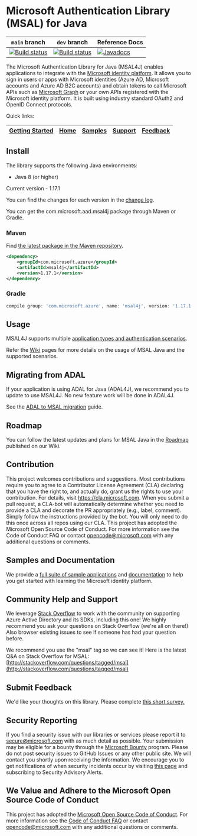 # Microsoft Authentication Library (MSAL) for Java

`main` branch    | `dev` branch    | Reference Docs
--------------------|-----------------|---------------
[![Build status](https://identitydivision.visualstudio.com/IDDP/_apis/build/status/CI/Java/MSAL%20Java%20CI%20Build?branchName=main)](https://identitydivision.visualstudio.com/IDDP/_build/latest?definitionId=762) | [![Build status](https://identitydivision.visualstudio.com/IDDP/_apis/build/status/CI/Java/MSAL%20Java%20CI%20Build?branchName=dev)](https://identitydivision.visualstudio.com/IDDP/_build/latest?definitionId=762)| [![Javadocs](http://javadoc.io/badge/com.microsoft.azure/com.microsoft.aad.msal4j.svg)](http://javadoc.io/doc/com.microsoft.azure/com.microsoft.aad.msal4j)

The Microsoft Authentication Library for Java (MSAL4J) enables applications to integrate with the [Microsoft identity platform](https://docs.microsoft.com/en-us/azure/active-directory/develop/). It allows you to sign in users or apps with Microsoft identities (Azure AD, Microsoft accounts and Azure AD B2C accounts) and obtain tokens to call Microsoft APIs such as [Microsoft Graph](https://graph.microsoft.io/) or your own APIs registered with the Microsoft identity platform. It is built using industry standard OAuth2 and OpenID Connect protocols.

Quick links:

| [Getting Started](https://docs.microsoft.com/en-us/azure/active-directory/develop/web-app-quickstart?pivots=devlang-java) | [Home](https://github.com/AzureAD/microsoft-authentication-library-for-java/wiki) | [Samples](https://github.com/Azure-Samples/ms-identity-msal-java-samples) | [Support](README.md#community-help-and-support) | [Feedback](https://forms.office.com/r/6AhHwQp3pe)
| --- | --- | --- | --- | --- |

## Install

The library supports the following Java environments:
- Java 8 (or higher)

Current version - 1.17.1

You can find the changes for each version in the [change log](https://github.com/AzureAD/microsoft-authentication-library-for-java/blob/master/changelog.txt).

You can get the com.microsoft.aad.msal4j package through Maven or Gradle.

### Maven
Find [the latest package in the Maven repository](https://mvnrepository.com/artifact/com.microsoft.azure/com.microsoft.aad.msal4j).
```xml
<dependency>
    <groupId>com.microsoft.azure</groupId>
    <artifactId>msal4j</artifactId>
    <version>1.17.1</version>
</dependency>
```
### Gradle

```gradle
compile group: 'com.microsoft.azure', name: 'msal4j', version: '1.17.1'
```

## Usage

MSAL4J supports multiple [application types and authentication scenarios](https://docs.microsoft.com/azure/active-directory/develop/authentication-flows-app-scenarios).

Refer the [Wiki](https://github.com/AzureAD/microsoft-authentication-library-for-java/wiki) pages for more details on the usage of MSAL Java and the supported scenarios.

## Migrating from ADAL
If your application is using ADAL for Java (ADAL4J), we recommend you to update to use MSAL4J. No new feature work will be done in ADAL4J.

See the [ADAL to MSAL migration](https://github.com/AzureAD/microsoft-authentication-library-for-java/wiki/Migrate-to-MSAL-Java) guide.

## Roadmap

You can follow the latest updates and plans for MSAL Java in the [Roadmap](https://github.com/AzureAD/microsoft-authentication-library-for-java/wiki#roadmap) published on our Wiki.

## Contribution

This project welcomes contributions and suggestions. Most contributions require you to agree to a Contributor License Agreement (CLA) declaring that you have the right to, and actually do, grant us the rights to use your contribution. For details, visit https://cla.microsoft.com.
When you submit a pull request, a CLA-bot will automatically determine whether you need to provide a CLA and decorate the PR appropriately (e.g., label, comment). Simply follow the instructions provided by the bot. You will only need to do this once across all repos using our CLA.
This project has adopted the Microsoft Open Source Code of Conduct. For more information see the Code of Conduct FAQ or contact opencode@microsoft.com with any additional questions or comments.

## Samples and Documentation

We provide a [full suite of sample applications](https://aka.ms/aaddevsamplesv2) and [documentation](https://docs.microsoft.com/en-us/azure/active-directory/develop/) to help you get started with learning the Microsoft identity platform.

## Community Help and Support

We leverage [Stack Overflow](http://stackoverflow.com/) to work with the community on supporting Azure Active Directory and its SDKs, including this one! We highly recommend you ask your questions on Stack Overflow (we're all on there!) Also browser existing issues to see if someone has had your question before.

We recommend you use the "msal" tag so we can see it! Here is the latest Q&A on Stack Overflow for MSAL: [http://stackoverflow.com/questions/tagged/msal](http://stackoverflow.com/questions/tagged/msal)

## Submit Feedback
We'd like your thoughts on this library. Please complete [this short survey.](https://forms.office.com/r/6AhHwQp3pe)

## Security Reporting

If you find a security issue with our libraries or services please report it to [secure@microsoft.com](mailto:secure@microsoft.com) with as much detail as possible. Your submission may be eligible for a bounty through the [Microsoft Bounty](http://aka.ms/bugbounty) program. Please do not post security issues to GitHub Issues or any other public site. We will contact you shortly upon receiving the information. We encourage you to get notifications of when security incidents occur by visiting [this page](https://technet.microsoft.com/security/dd252948) and subscribing to Security Advisory Alerts.

## We Value and Adhere to the Microsoft Open Source Code of Conduct

This project has adopted the [Microsoft Open Source Code of Conduct](https://opensource.microsoft.com/codeofconduct/). For more information see the [Code of Conduct FAQ](https://opensource.microsoft.com/codeofconduct/faq/) or contact [opencode@microsoft.com](mailto:opencode@microsoft.com) with any additional questions or comments.
